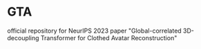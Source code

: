 # GTA
official repository for NeurIPS 2023 paper "Global-correlated 3D-decoupling Transformer for Clothed Avatar Reconstruction"
